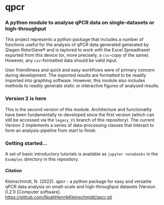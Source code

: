 # qpcr
### A python module to analyse qPCR data on single-datasets or high-throughput

This project represents a python package that includes a number of functions useful for the analysis of qPCR data generated generated by Qiagen RotorGene® 
and is taylored to work with the Excel Spreadhseet exported from this device (or, more precisely, a `csv`-copy of the same). However, any `csv`-formatted data should be valid input.

User friendliness and quick and easy workflows were of primary concern during development. The exported results are formatted to be readily imported into graphing software. However, this module also includes methods to readily generate static or interactive figures of analysed results. 

### Version 2 is here
This is the second version of this module. Architecture and functionality have been fundamentally re-developed since the first version (which can still be accessed via the `legacy_V1` branch of this repository). The current Version 2 implements a series of data-processing classes that interact to form an analysis-pipeline from start to finish. 

### Getting started...
A set of basic introductory tutorials is available as `jupyter notebooks` in the `Examples` directory in this repository. 


#### Citation
Kleinschmidt, N. (2022). qpcr - a python package for easy and versatile qPCR data analysis on small-scale and high-throughput datasets (Version 0.2.1) [Computer software]. https://github.com/NoahHenrikKleinschmidt/qpcr.git

<!-- 

## An Example: __qPCR Analysis__ can be so quick 'n easy :-)
```python
import qpcr.Analysis as qA
hnrnpl_nmd = "Example Data/HNRNPL_nmd.csv"
hnrnpl_prot = "Example Data/HNRNPL_prot.csv"
s28 = "Example Data/28S.csv"

groups = ["wt-", "wt+", "ko-", "ko+"]
result = qA.delta_deltaCt([s28, hnrnpl_nmd, hnrnpl_prot], 
                        replicates=6, normaliser="28S",
                        anchor="first", group_names=groups)

qA.preview_results(result)
```
![image](https://user-images.githubusercontent.com/89252165/130353861-98ca0083-383b-45e1-87e1-99f1ab99daf7.png)

> Do these figures not look like what you want? No problem, they're just instant previews, you can quickly generate csv files with your results that you can import into Graphpad Prism or whatever your favourite graphing software happens to be ;-)

### For a detailed introduction, check out the wiki page!

## Now available as a web-app that facilitates quick and versatile (and high-throughput) qPCR data analysis without any coding: <a href = "https://share.streamlit.io/noahhenrikkleinschmidt/qpcr-analyser/main/main.py"> qPCR Analysis Tool </a> -->
